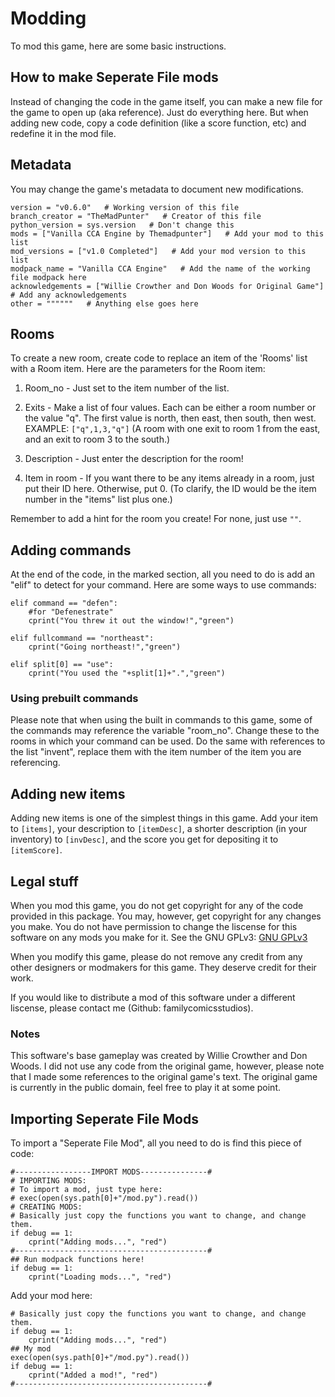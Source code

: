 # Modding
To mod this game, here are some basic instructions.
## How to make Seperate File mods
Instead of changing the code in the game itself, you can make a new file for the game to open up (aka reference). Just do everything here. But when adding new code, copy a code definition (like a score function, etc) and redefine it in the mod file.
## Metadata
You may change the game's metadata to document new modifications.
```
version = "v0.6.0"   # Working version of this file
branch_creator = "TheMadPunter"   # Creator of this file
python_version = sys.version   # Don't change this
mods = ["Vanilla CCA Engine by Themadpunter"]   # Add your mod to this list
mod_versions = ["v1.0 Completed"]   # Add your mod version to this list
modpack_name = "Vanilla CCA Engine"   # Add the name of the working file modpack here
acknowledgements = ["Willie Crowther and Don Woods for Original Game"]   # Add any acknowledgements
other = """"""   # Anything else goes here
```
## Rooms
To create a new room, create code to replace an item of the 'Rooms' list with a Room item. Here are the parameters for the Room item:

1. Room_no - Just set to the item number of the list.

2. Exits - Make a list of four values. Each can be either a room number or the value "q". The first value is north, then east, then south, then west. EXAMPLE: `["q",1,3,"q"]` (A room with one exit to room 1 from the east, and an exit to room 3 to the south.)

3. Description - Just enter the description for the room!
4. Item in room - If you want there to be any items already in a room, just put their ID here. Otherwise, put 0. (To clarify, the ID would be the item number in the "items" list plus one.)

Remember to add a hint for the room you create! For none, just use `""`.
## Adding commands
At the end of the code, in the marked section, all you need to do is add an "elif" to detect for your command. Here are some ways to use commands:

```
elif command == "defen":
    #for "Defenestrate"
    cprint("You threw it out the window!","green")

elif fullcommand == "northeast":
    cprint("Going northeast!","green")

elif split[0] == "use":
    cprint("You used the "+split[1]+".","green")
```
### Using prebuilt commands
Please note that when using the built in commands to this game, some of the commands may reference the variable "room_no". Change these to the rooms in which your command can be used. Do the same with references to the list "invent", replace them with the item number of the item you are referencing.
## Adding new items
Adding new items is one of the simplest things in this game. Add your item to `[items]`, your description to `[itemDesc]`, a shorter description (in your inventory) to `[invDesc]`, and the score you get for depositing it to `[itemScore]`. 
## Legal stuff
When you mod this game, you do not get copyright for any of the code provided in this package. You may, however, get copyright for any changes you make. You do not have permission to change the liscense for this software on any mods you make for it. See the GNU GPLv3: [GNU GPLv3](https://choosealicense.com/licenses/gpl-3.0/)

When you modify this game, please do not remove any credit from any other designers or modmakers for this game. They deserve credit for their work.

If you would like to distribute a mod of this software under a different liscense, please contact me (Github: familycomicsstudios).
### Notes
This software's base gameplay was created by Willie Crowther and Don Woods. I did not use any code from the original game, however, please note that I made some references to the original game's text. The original game is currently in the public domain, feel free to play it at some point.
## Importing Seperate File Mods
To import a "Seperate File Mod", all you need to do is find this piece of code:
```
#-----------------IMPORT MODS---------------#
# IMPORTING MODS:
# To import a mod, just type here:
# exec(open(sys.path[0]+"/mod.py").read())
# CREATING MODS:
# Basically just copy the functions you want to change, and change them.
if debug == 1:
    cprint("Adding mods...", "red")
#-------------------------------------------#
## Run modpack functions here!
if debug == 1:
    cprint("Loading mods...", "red")
```
Add your mod here:
```
# Basically just copy the functions you want to change, and change them.
if debug == 1:
    cprint("Adding mods...", "red")
## My mod
exec(open(sys.path[0]+"/mod.py").read())
if debug == 1:
    cprint("Added a mod!", "red")
#-------------------------------------------#
```